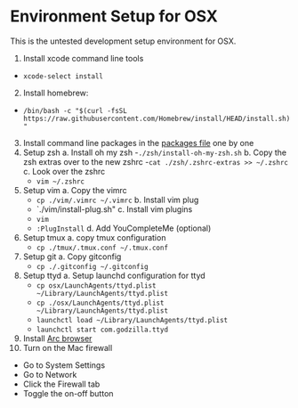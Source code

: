 # Environment Setup for OSX

This is the untested development setup environment for OSX.

 1. Install xcode command line tools
   - `xcode-select install`
 2. Install homebrew:
   - `/bin/bash -c "$(curl -fsSL https://raw.githubusercontent.com/Homebrew/install/HEAD/install.sh)"`
 3. Install command line packages in the [packages file](os-packages) one by one
 4. Setup zsh
   a. Install oh my zsh
     -`./zsh/install-oh-my-zsh.sh`
   b. Copy the zsh extras over to the new zshrc
     -`cat ./zsh/.zshrc-extras >> ~/.zshrc`
   c. Look over the zshrc
     - `vim ~/.zshrc`
 5. Setup vim
   a. Copy the vimrc
     - `cp ./vim/.vimrc ~/.vimrc`
   b. Install vim plug
     - `./vim/install-plug.sh"
   c. Install vim plugins
     - `vim`
     - `:PlugInstall`
   d. Add YouCompleteMe (optional)
 6. Setup tmux
   a. copy tmux configuration
     - `cp ./tmux/.tmux.conf ~/.tmux.conf`
 7. Setup git
   a. Copy gitconfig
     - `cp ./.gitconfig ~/.gitconfig`
 8. Setup ttyd
   a. Setup launchd configuration for ttyd
     - `cp osx/LaunchAgents/ttyd.plist ~/Library/LaunchAgents/ttyd.plist`
     - `cp ./osx/LaunchAgents/ttyd.plist ~/Library/LaunchAgents/ttyd.plist`
     - `launchctl load ~/Library/LaunchAgents/ttyd.plist`
     - `launchctl start com.godzilla.ttyd`
 9. Install [Arc browser](https://arc.net/)
 10. Turn on the Mac firewall
   - Go to System Settings
   - Go to Network
   - Click the Firewall tab
   - Toggle the on-off button

